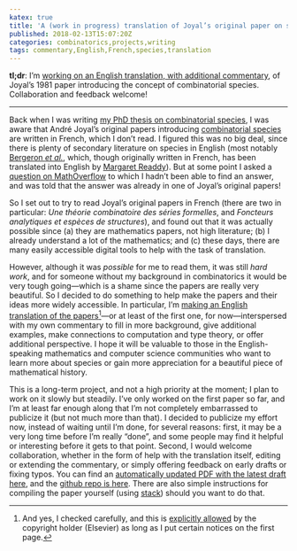 ```yaml
---
katex: true
title: 'A (work in progress) translation of Joyal’s original paper on species'
published: 2018-02-13T15:07:20Z
categories: combinatorics,projects,writing
tags: commentary,English,French,species,translation
---
```


<p><strong>tl;dr</strong>: I’m <a href="http://github.com/byorgey/series-formelles">working on an English translation, with additional commentary</a>, of Joyal’s 1981 paper introducing the concept of combinatorial species. Collaboration and feedback welcome!</p>
<hr />
<p>Back when I was writing <a href="https://github.com/byorgey/thesis">my PhD thesis on combinatorial species</a>, I was aware that André Joyal’s original papers introducing <a href="https://en.wikipedia.org/wiki/combinatorial%20species">combinatorial species</a> are written in French, which I don’t read. I figured this was no big deal, since there is plenty of secondary literature on species in English (most notably <a href="http://www.cambridge.org/us/academic/subjects/mathematics/discrete-mathematics-information-theory-and-coding/combinatorial-species-and-tree-structures?format=HB&amp;isbn=9780521573238">Bergeron <em>et al.</em></a>, which, though originally written in French, has been translated into English by <a href="http://www.ms.uky.edu/~readdy/">Margaret Readdy</a>). But at some point I asked a <a href="https://mathoverflow.net/questions/171452/examples-of-functors-mathbfset-to-mathbfset-which-are-not-analytic">question on MathOverflow</a> to which I hadn’t been able to find an answer, and was told that the answer was already in one of Joyal’s original papers!</p>
<p>So I set out to try to read Joyal’s original papers in French (there are two in particular: <em>Une théorie combinatoire des séries formelles</em>, and <em>Foncteurs analytiques et espèces de structures</em>), and found out that it was actually possible since (a) they are mathematics papers, not high literature; (b) I already understand a lot of the mathematics; and (c) these days, there are many easily accessible digital tools to help with the task of translation.</p>
<p>However, although it was <em>possible</em> for me to read them, it was still <em>hard work</em>, and for someone without my background in combinatorics it would be very tough going—which is a shame since the papers are really very beautiful. So I decided to do something to help make the papers and their ideas more widely accessible. In particular, I’m <a href="http://github.com/byorgey/series-formelles">making an English translation of the papers</a><a href="#fn1" class="footnoteRef" id="fnref1"><sup>1</sup></a>—or at least of the first one, for now—interspersed with my own commentary to fill in more background, give additional examples, make connections to computation and type theory, or offer additional perspective. I hope it will be valuable to those in the English-speaking mathematics and computer science communities who want to learn more about species or gain more appreciation for a beautiful piece of mathematical history.</p>
<p>This is a long-term project, and not a high priority at the moment; I plan to work on it slowly but steadily. I’ve only worked on the first paper so far, and I’m at least far enough along that I’m not completely embarrassed to publicize it (but not much more than that). I decided to publicize my effort now, instead of waiting until I’m done, for several reasons: first, it may be a very long time before I’m really “done”, and some people may find it helpful or interesting before it gets to that point. Second, I would welcome collaboration, whether in the form of help with the translation itself, editing or extending the commentary, or simply offering feedback on early drafts or fixing typos. You can find an <a href="http://ozark.hendrix.edu/~yorgey/pub/series-formelles.pdf">automatically updated PDF with the latest draft here</a>, and the <a href="http://github.com/byorgey/series-formelles">github repo is here</a>. There are also simple instructions for compiling the paper yourself (using <a href="https://docs.haskellstack.org/en/stable/README/">stack</a>) should you want to do that.</p>
<div class="footnotes">
<hr />
<ol>
<li id="fn1"><p>And yes, I checked carefully, and this is <a href="https://www.elsevier.com/about/our-business/policies/open-access-licenses/elsevier-user-license">explicitly allowed</a> by the copyright holder (Elsevier) as long as I put certain notices on the first page.<a href="#fnref1">↩</a></p></li>
</ol>
</div>

